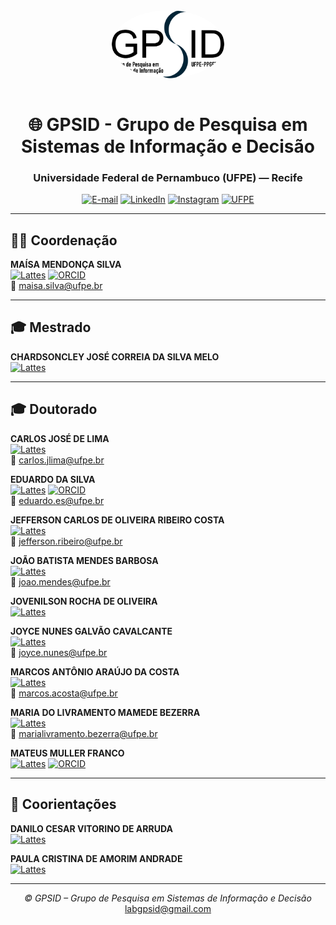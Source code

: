 <div align="center">

<img src="b27e9280-473a-4edc-9d62-230f74a9676f.png" alt="Logo GPSID" width="180" style="border-radius: 50%; margin-bottom: 15px;"/>

# 🌐 GPSID - Grupo de Pesquisa em Sistemas de Informação e Decisão
### Universidade Federal de Pernambuco (UFPE) — Recife

[![E-mail](https://img.shields.io/badge/-labgpsid%40gmail.com-D14836?style=flat&logo=gmail&logoColor=white)](mailto:labgpsid@gmail.com)
[![LinkedIn](https://img.shields.io/badge/-LinkedIn-0A66C2?style=flat&logo=linkedin&logoColor=white)](https://www.linkedin.com/company/grupo-de-pesquisa-em-sistemas-de-informa%C3%A7%C3%A3o-e-decis%C3%A3o-gpsid-ufpe/)
[![Instagram](https://img.shields.io/badge/-Instagram-E4405F?style=flat&logo=instagram&logoColor=white)](https://www.instagram.com/labgpsid/)
[![UFPE](https://img.shields.io/badge/-UFPE-7C002D?style=flat&logo=academia&logoColor=white)](https://www.ufpe.br)

---

</div>

## 👩‍🏫 Coordenação

**MAÍSA MENDONÇA SILVA**  
[![Lattes](https://img.shields.io/badge/-Lattes-007ACC?style=flat&logo=google-scholar&logoColor=white)](http://lattes.cnpq.br/1719660651640802)
[![ORCID](https://img.shields.io/badge/-ORCID-A6CE39?style=flat&logo=orcid&logoColor=white)](https://orcid.org/0000-0003-4223-2769)  
📧 maisa.silva@ufpe.br

---

## 🎓 Mestrado

**CHARDSONCLEY JOSÉ CORREIA DA SILVA MELO**  
[![Lattes](https://img.shields.io/badge/-Lattes-007ACC?style=flat&logo=google-scholar&logoColor=white)](http://lattes.cnpq.br/4730758926255746)

---

## 🎓 Doutorado

**CARLOS JOSÉ DE LIMA**  
[![Lattes](https://img.shields.io/badge/-Lattes-007ACC?style=flat&logo=google-scholar&logoColor=white)](http://lattes.cnpq.br/6652468960979337)  
📧 carlos.jlima@ufpe.br  

**EDUARDO DA SILVA**  
[![Lattes](https://img.shields.io/badge/-Lattes-007ACC?style=flat&logo=google-scholar&logoColor=white)](http://lattes.cnpq.br/9698302403435499)
[![ORCID](https://img.shields.io/badge/-ORCID-A6CE39?style=flat&logo=orcid&logoColor=white)](https://orcid.org/0000-0002-2455-2294)  
📧 eduardo.es@ufpe.br  

**JEFFERSON CARLOS DE OLIVEIRA RIBEIRO COSTA**  
[![Lattes](https://img.shields.io/badge/-Lattes-007ACC?style=flat&logo=google-scholar&logoColor=white)](http://lattes.cnpq.br/6411337258532071)  
📧 jefferson.ribeiro@ufpe.br  

**JOÃO BATISTA MENDES BARBOSA**  
[![Lattes](https://img.shields.io/badge/-Lattes-007ACC?style=flat&logo=google-scholar&logoColor=white)](http://lattes.cnpq.br/4686033623536696)  
📧 joao.mendes@ufpe.br  

**JOVENILSON ROCHA DE OLIVEIRA**  
[![Lattes](https://img.shields.io/badge/-Lattes-007ACC?style=flat&logo=google-scholar&logoColor=white)](http://lattes.cnpq.br/4863817903775091)

**JOYCE NUNES GALVÃO CAVALCANTE**  
[![Lattes](https://img.shields.io/badge/-Lattes-007ACC?style=flat&logo=google-scholar&logoColor=white)](http://lattes.cnpq.br/9078115312448557)  
📧 joyce.nunes@ufpe.br  

**MARCOS ANTÔNIO ARAÚJO DA COSTA**  
[![Lattes](https://img.shields.io/badge/-Lattes-007ACC?style=flat&logo=google-scholar&logoColor=white)](http://lattes.cnpq.br/0908944937890798)  
📧 marcos.acosta@ufpe.br  

**MARIA DO LIVRAMENTO MAMEDE BEZERRA**  
[![Lattes](https://img.shields.io/badge/-Lattes-007ACC?style=flat&logo=google-scholar&logoColor=white)](http://lattes.cnpq.br/2045810723587545)  
📧 marialivramento.bezerra@ufpe.br  

**MATEUS MULLER FRANCO**  
[![Lattes](https://img.shields.io/badge/-Lattes-007ACC?style=flat&logo=google-scholar&logoColor=white)](http://lattes.cnpq.br/9554919145483656)
[![ORCID](https://img.shields.io/badge/-ORCID-A6CE39?style=flat&logo=orcid&logoColor=white)](https://orcid.org/0000-0001-5137-4342)

---

## 🤝 Coorientações

**DANILO CESAR VITORINO DE ARRUDA**  
[![Lattes](https://img.shields.io/badge/-Lattes-007ACC?style=flat&logo=google-scholar&logoColor=white)](http://lattes.cnpq.br/2725265019496657)

**PAULA CRISTINA DE AMORIM ANDRADE**  
[![Lattes](https://img.shields.io/badge/-Lattes-007ACC?style=flat&logo=google-scholar&logoColor=white)](http://lattes.cnpq.br/6398108441133432)

---

<div align="center">

<i>© GPSID – Grupo de Pesquisa em Sistemas de Informação e Decisão</i><br>
<a href="mailto:labgpsid@gmail.com">labgpsid@gmail.com</a>

</div>
